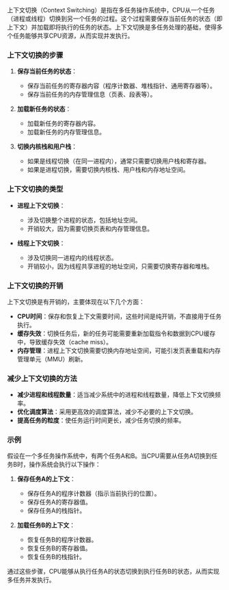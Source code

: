上下文切换（Context Switching）是指在多任务操作系统中，CPU从一个任务（进程或线程）切换到另一个任务的过程。这个过程需要保存当前任务的状态（即上下文）并加载即将执行的任务的状态。上下文切换是多任务处理的基础，使得多个任务能够共享CPU资源，从而实现并发执行。

### 上下文切换的步骤

1. **保存当前任务的状态**：
   - 保存当前任务的寄存器内容（程序计数器、堆栈指针、通用寄存器等）。
   - 保存当前任务的内存管理信息（页表、段表等）。

2. **加载新任务的状态**：
   - 加载新任务的寄存器内容。
   - 加载新任务的内存管理信息。

3. **切换内核栈和用户栈**：
   - 如果是线程切换（在同一进程内），通常只需要切换用户栈和寄存器。
   - 如果是进程切换，需要切换内核栈、用户栈和内存地址空间。

### 上下文切换的类型

- **进程上下文切换**：
  - 涉及切换整个进程的状态，包括地址空间。
  - 开销较大，因为需要切换页表和内存管理信息。

- **线程上下文切换**：
  - 涉及切换同一进程内的线程状态。
  - 开销较小，因为线程共享进程的地址空间，只需要切换寄存器和堆栈。

### 上下文切换的开销

上下文切换是有开销的，主要体现在以下几个方面：

- **CPU时间**：保存和恢复上下文需要时间，这些时间是纯开销，不直接用于任务执行。
- **缓存失效**：切换任务后，新的任务可能需要重新加载指令和数据到CPU缓存中，导致缓存失效（cache miss）。
- **内存管理**：进程上下文切换需要切换内存地址空间，可能引发页表重载和内存管理单元（MMU）刷新。

### 减少上下文切换的方法

- **减少进程和线程数量**：适当减少系统中的进程和线程数量，降低上下文切换频率。
- **优化调度算法**：采用更高效的调度算法，减少不必要的上下文切换。
- **提高任务的粒度**：使任务运行时间更长，减少任务切换的频率。

### 示例

假设在一个多任务操作系统中，有两个任务A和B。当CPU需要从任务A切换到任务B时，操作系统会执行以下操作：

1. **保存任务A的上下文**：
   - 保存任务A的程序计数器（指示当前执行的位置）。
   - 保存任务A的寄存器值。
   - 保存任务A的栈指针。

2. **加载任务B的上下文**：
   - 恢复任务B的程序计数器。
   - 恢复任务B的寄存器值。
   - 恢复任务B的栈指针。

通过这些步骤，CPU能够从执行任务A的状态切换到执行任务B的状态，从而实现多任务并发执行。